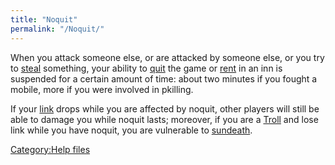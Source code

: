 ```yaml
---
title: "Noquit"
permalink: "/Noquit/"
---
```


When you attack someone else, or are attacked by someone else, or you
try to [steal](steal "wikilink") something, your ability to
[quit](quit "wikilink") the game or [rent](rent "wikilink") in an inn is
suspended for a certain amount of time: about two minutes if you fought
a mobile, more if you were involved in pkilling.

If your [link](link "wikilink") drops while you are affected by noquit,
other players will still be able to damage you while noquit lasts;
moreover, if you are a [Troll](Troll "wikilink") and lose link while you
have noquit, you are vulnerable to [sundeath](sundeath "wikilink").

[Category:Help files](Category:Help_files "wikilink")